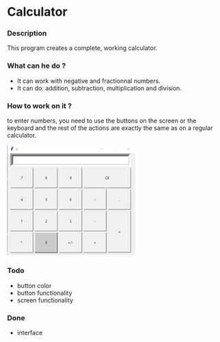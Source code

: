 # Calculator

### Description

  This program creates a complete, working calculator.

### What can he do ?
 
* It can work with negative and fractionnal numbers.
* It can do: addition, subtraction, multiplication and division.

### How to work on it ?
 
to enter numbers, you need to use the buttons 
on the screen or the keyboard
and the rest of the actions are exactly the same as on a regular calculator.

<img src="calc.png" title="calculator" width="300"/>

### Todo

* button color
* button functionality
* screen functionality

### Done

* interface
